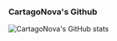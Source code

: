 ### CartagoNova's Github

![CartagoNova's GitHub stats](https://github-readme-stats.vercel.app/api?username=cartagogit)
